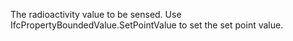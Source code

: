 The radioactivity value to be sensed. Use IfcPropertyBoundedValue.SetPointValue to set the set point value.
